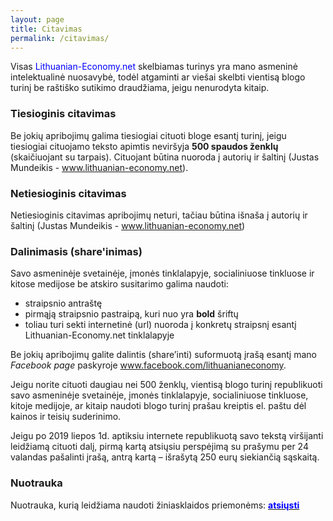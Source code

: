 ```yaml
---
layout: page
title: Citavimas
permalink: /citavimas/
---
```


Visas <span style="color: #0000ff;">Lithuanian-Economy.net</span> skelbiamas turinys yra mano asmeninė intelektualinė nuosavybė, todėl atgaminti ar viešai skelbti vientisą blogo turinį be raštiško sutikimo draudžiama, jeigu nenurodyta kitaip.

### Tiesioginis citavimas
Be jokių apribojimų galima tiesiogiai cituoti bloge esantį turinį, jeigu tiesiogiai cituojamo teksto apimtis neviršyja **500 spaudos ženklų** (skaičiuojant su tarpais). Cituojant būtina nuoroda į autorių ir šaltinį (Justas Mundeikis  - www.lithuanian-economy.net).

### Netiesioginis citavimas
Netiesioginis citavimas apribojimų neturi, tačiau būtina išnaša į autorių ir šaltinį (Justas Mundeikis  - www.lithuanian-economy.net)

### Dalinimasis (share'inimas)
Savo asmeninėje svetainėje, įmonės tinklalapyje, socialiniuose tinkluose ir kitose medijose be atskiro susitarimo galima naudoti:

* straipsnio antraštę
* pirmąją straipsnio pastraipą, kuri nuo yra **bold** šriftų
* toliau turi sekti internetinė (url) nuoroda į konkretų straipsnį esantį Lithuanian-Economy.net tinklalapyje

Be jokių apribojimų galite dalintis (share’inti) suformuotą įrašą esantį mano *Facebook page* paskyroje <a href="http://www.facebook.com/lithuanianeconomy/" target="_blank" rel="noopener noreferrer" style="color: #0000ff;">www.facebook.com/lithuanianeconomy</a>.

Jeigu norite cituoti daugiau nei 500 ženklų, vientisą blogo turinį republikuoti savo asmeninėje svetainėje, įmonės tinklalapyje, socialiniuose tinkluose, kitoje medijoje, ar kitaip naudoti blogo turinį prašau kreiptis el. paštu dėl kainos ir teisių suderinimo.

Jeigu po 2019 liepos 1d. aptiksiu internete republikuotą savo tekstą viršijanti leidžiamą cituoti dalį, pirmą kartą atsiųsiu perspėjimą su prašymu per 24 valandas pašalinti įrašą, antrą kartą – išrašytą 250 eurų siekiančią sąskaitą.

### Nuotrauka
Nuotrauka, kurią leidžiama naudoti žiniasklaidos priemonėms: <a href="/wp-content/uploads/2018/09/Justas0_plati.jpg" download=""><strong><span style="color: #0000ff;">atsiųsti</span></strong></a>

